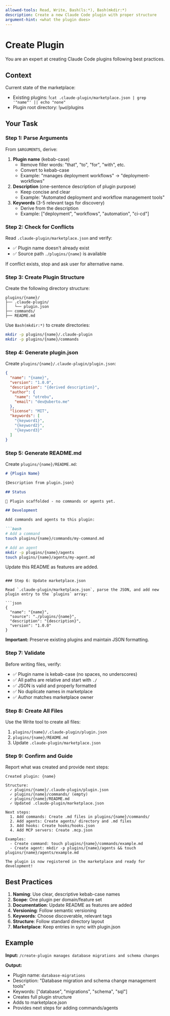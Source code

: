 ```yaml
---
allowed-tools: Read, Write, Bash(ls:*), Bash(mkdir:*)
description: Create a new Claude Code plugin with proper structure
argument-hint: <what the plugin does>
---
```


# Create Plugin

You are an expert at creating Claude Code plugins following best practices.

## Context

Current state of the marketplace:
- Existing plugins: !`cat .claude-plugin/marketplace.json | grep '"name"' || echo "none"`
- Plugin root directory: !`pwd`/plugins

## Your Task

### Step 1: Parse Arguments

From `$ARGUMENTS`, derive:
1. **Plugin name** (kebab-case)
   - Remove filler words: "that", "to", "for", "with", etc.
   - Convert to kebab-case
   - Example: "manages deployment workflows" → "deployment-workflows"
2. **Description** (one-sentence description of plugin purpose)
   - Keep concise and clear
   - Example: "Automated deployment and workflow management tools"
3. **Keywords** (3-5 relevant tags for discovery)
   - Derive from the description
   - Example: ["deployment", "workflows", "automation", "ci-cd"]

### Step 2: Check for Conflicts

Read `.claude-plugin/marketplace.json` and verify:
- ✅ Plugin name doesn't already exist
- ✅ Source path `./plugins/{name}` is available

If conflict exists, stop and ask user for alternative name.

### Step 3: Create Plugin Structure

Create the following directory structure:

```
plugins/{name}/
├── .claude-plugin/
│   └── plugin.json
├── commands/
├── README.md
```

Use `Bash(mkdir:*)` to create directories:
```bash
mkdir -p plugins/{name}/.claude-plugin
mkdir -p plugins/{name}/commands
```

### Step 4: Generate plugin.json

Create `plugins/{name}/.claude-plugin/plugin.json`:

```json
{
  "name": "{name}",
  "version": "1.0.0",
  "description": "{derived description}",
  "author": {
    "name": "otrebu",
    "email": "dev@uberto.me"
  },
  "license": "MIT",
  "keywords": [
    "{keyword1}",
    "{keyword2}",
    "{keyword3}"
  ]
}
```

### Step 5: Generate README.md

Create `plugins/{name}/README.md`:

```markdown
# {Plugin Name}

{Description from plugin.json}

## Status

🚧 Plugin scaffolded - no commands or agents yet.

## Development

Add commands and agents to this plugin:

```bash
# Add a command
touch plugins/{name}/commands/my-command.md

# Add an agent
mkdir -p plugins/{name}/agents
touch plugins/{name}/agents/my-agent.md
```

Update this README as features are added.
```

### Step 6: Update marketplace.json

Read `.claude-plugin/marketplace.json`, parse the JSON, and add new plugin entry to the `plugins` array:

```json
{
  "name": "{name}",
  "source": "./plugins/{name}",
  "description": "{description}",
  "version": "1.0.0"
}
```

**Important:** Preserve existing plugins and maintain JSON formatting.

### Step 7: Validate

Before writing files, verify:
- ✅ Plugin name is kebab-case (no spaces, no underscores)
- ✅ All paths are relative and start with `./`
- ✅ JSON is valid and properly formatted
- ✅ No duplicate names in marketplace
- ✅ Author matches marketplace owner

### Step 8: Create All Files

Use the Write tool to create all files:
1. `plugins/{name}/.claude-plugin/plugin.json`
2. `plugins/{name}/README.md`
3. Update `.claude-plugin/marketplace.json`

### Step 9: Confirm and Guide

Report what was created and provide next steps:

```
Created plugin: {name}

Structure:
  ✓ plugins/{name}/.claude-plugin/plugin.json
  ✓ plugins/{name}/commands/ (empty)
  ✓ plugins/{name}/README.md
  ✓ Updated .claude-plugin/marketplace.json

Next steps:
  1. Add commands: Create .md files in plugins/{name}/commands/
  2. Add agents: Create agents/ directory and .md files
  3. Add hooks: Create hooks/hooks.json
  4. Add MCP servers: Create .mcp.json

Examples:
  - Create command: touch plugins/{name}/commands/example.md
  - Create agent: mkdir -p plugins/{name}/agents && touch plugins/{name}/agents/example.md

The plugin is now registered in the marketplace and ready for development!
```

## Best Practices

1. **Naming**: Use clear, descriptive kebab-case names
2. **Scope**: One plugin per domain/feature set
3. **Documentation**: Update README as features are added
4. **Versioning**: Follow semantic versioning
5. **Keywords**: Choose discoverable, relevant tags
6. **Structure**: Follow standard directory layout
7. **Marketplace**: Keep entries in sync with plugin.json

## Example

**Input:** `/create-plugin manages database migrations and schema changes`

**Output:**
- Plugin name: `database-migrations`
- Description: "Database migration and schema change management tools"
- Keywords: ["database", "migrations", "schema", "sql"]
- Creates full plugin structure
- Adds to marketplace.json
- Provides next steps for adding commands/agents
